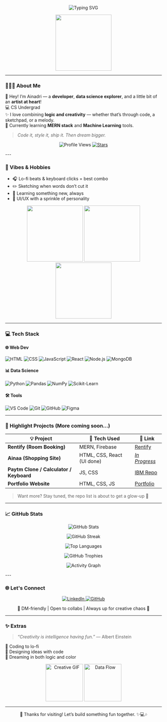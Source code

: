 <!-- 🌟 Animated Typing Header -->
<p align="center">
  <img src="https://readme-typing-svg.demolab.com?font=Fira+Code&size=24&duration=4000&pause=700&color=FF69B4&center=true&vCenter=true&width=700&lines=Hi+there+%F0%9F%91%8B%2C+I'm+Ainadri+Mandal;Developer+%E2%9A%9B%EF%B8%8F+%7C+Data+Explorer+%F0%9F%94%8D;Artist+%F0%9F%8E%A8+%7C+Music+Lover+%F0%9F%8E%B6+%7C+Dreamer+%E2%9C%A8" alt="Typing SVG" />
</p>

<!-- 💻 Banner Image -->
<p align="center">
  <img src="https://media.giphy.com/media/jRf5fsn8G6YaogAWxn/giphy.gif" width="180" />
</p>

---

### 💁🏻‍♀️ About Me

🌟 Hey! I’m Ainadri — a **developer**, **data science explorer**, and a little bit of an **artist at heart**!  
💻 CS Undergrad  
✨ I love combining **logic and creativity** — whether that’s through code, a sketchpad, or a melody.  
🎯 Currently learning **MERN stack** and **Machine Learning** tools.

> _Code it, style it, ship it. Then dream bigger._

<p align="center">
  <img src="https://komarev.com/ghpvc/?username=Ainadri-Mandal&label=Profile+Views&color=b57edc&style=flat" alt="Profile Views" />
  <a href="https://github.com/Ainadri-Mandal/Ainadri-Mandal/stargazers">
    <img src="https://img.shields.io/github/stars/Ainadri-Mandal/Ainadri-Mandal?color=b57edc&logo=github&style=flat" alt="Stars" />
  </a>
</p>
---

### 🎨 Vibes & Hobbies

- 🎧 Lo-fi beats & keyboard clicks = best combo  
- ✏️ Sketching when words don’t cut it  
- 🧠 Learning something new, always  
- 💖 UI/UX with a sprinkle of personality  

<p align="center">
  <img src="https://media.giphy.com/media/h408T6Y5GfmXBKW62l/giphy.gif" width="180" />
  <img src="https://media.giphy.com/media/LMt9638dO8dftAjtco/giphy.gif" width="180" />
  <img src="https://media.giphy.com/media/QssGEmpkyEOhBCb7e1/giphy.gif" width="180" />
</p>

---

### 💻 Tech Stack

#### 🌐 Web Dev
![HTML](https://img.shields.io/badge/HTML-E34F26?style=for-the-badge&logo=html5&logoColor=white)
![CSS](https://img.shields.io/badge/CSS-1572B6?style=for-the-badge&logo=css3&logoColor=white)
![JavaScript](https://img.shields.io/badge/JavaScript-F7DF1E?style=for-the-badge&logo=javascript&logoColor=black)
![React](https://img.shields.io/badge/React-61DAFB?style=for-the-badge&logo=react&logoColor=black)
![Node.js](https://img.shields.io/badge/Node.js-339933?style=for-the-badge&logo=node.js&logoColor=white)
![MongoDB](https://img.shields.io/badge/MongoDB-47A248?style=for-the-badge&logo=mongodb&logoColor=white)

#### 📊 Data Science
![Python](https://img.shields.io/badge/Python-FFE873?style=for-the-badge&logo=python&logoColor=4B8BBE)
![Pandas](https://img.shields.io/badge/Pandas-150458?style=for-the-badge&logo=pandas&logoColor=white)
![NumPy](https://img.shields.io/badge/NumPy-013243?style=for-the-badge&logo=numpy&logoColor=white)
![Scikit-Learn](https://img.shields.io/badge/Scikit--Learn-F7931E?style=for-the-badge&logo=scikit-learn&logoColor=white)

#### 🛠 Tools
![VS Code](https://img.shields.io/badge/VSCode-007ACC?style=for-the-badge&logo=visual-studio-code&logoColor=white)
![Git](https://img.shields.io/badge/Git-F05032?style=for-the-badge&logo=git&logoColor=white)
![GitHub](https://img.shields.io/badge/GitHub-181717?style=for-the-badge&logo=github&logoColor=white)
![Figma](https://img.shields.io/badge/Figma-F24E1E?style=for-the-badge&logo=figma&logoColor=white)

---

### 🌟 Highlight Projects (More coming soon...)

| 💡 Project | 🚀 Tech Used | 🔗 Link |
|-----------|--------------|--------|
| **Rentify (Room Booking)** | MERN, Firebase | [Rentify](https://github.com/RuthlessG-CYBER/IBM-FINAL-PROJECT) |
| **Ainaa (Shopping Site)** | HTML, CSS, React (UI done) | [_In Progress_](https://github.com/Ainadri-Mandal/Ainaa-E-commerce-Website) |
| **Paytm Clone / Calculator / Keyboard** | JS, CSS | [IBM Repo](https://github.com/Ainadri-Mandal/IBM-Assignments) |
| **Portfolio Website** | HTML, CSS, JS | [Portfolio](https://github.com/Ainadri-Mandal/Portfolio/tree/main/portfolio) |

> Want more? Stay tuned, the repo list is about to get a glow-up 🌸

---

### 📈 GitHub Stats

<p align="center">
  <img src="https://github-readme-stats.vercel.app/api?username=Ainadri-Mandal&show_icons=true&theme=catppuccin_mocha&hide_border=true" alt="GitHub Stats" />
</p>

<p align="center">
  <img src="https://streak-stats.demolab.com?user=Ainadri-Mandal&theme=catppuccin_mocha&hide_border=true&date_format=M%20j%5B%2C%20Y%5D" alt="GitHub Streak" />
</p>

<p align="center">
  <img src="https://github-readme-stats.vercel.app/api/top-langs/?username=Ainadri-Mandal&layout=compact&theme=catppuccin_mocha&hide_border=true" alt="Top Languages" />
</p>

<p align="center">
  <img src="https://github-profile-trophy.vercel.app/?username=Ainadri-Mandal&theme=flat&no-frame=true&column=7" alt="GitHub Trophies" />
</p>

<p align="center">
  <img src="https://github-readme-activity-graph.vercel.app/graph?username=Ainadri-Mandal&bg_color=0d1117&color=ff69b4&line=ff69b4&point=ffffff&area=true&hide_border=true" alt="Activity Graph" />
</p>
---

### 🌐 Let's Connect

<p align="center">
  <a href="https://www.linkedin.com/in/ainadrimandal/">
    <img src="https://img.shields.io/badge/LinkedIn-%230077B5.svg?style=for-the-badge&logo=linkedin&logoColor=white" alt="LinkedIn"/>
  </a>
  <a href="https://github.com/Ainadri-Mandal">
    <img src="https://img.shields.io/badge/GitHub-%23181717.svg?style=for-the-badge&logo=github&logoColor=white" alt="GitHub"/>
  </a>
</p>

<p align="center">
  🌸 DM-friendly | Open to collabs | Always up for creative chaos 🌸
</p>

---

### ✨ Extras

> _“Creativity is intelligence having fun.”_ — Albert Einstein

🎵 Coding to lo-fi  
🎨 Designing ideas with code  
💭 Dreaming in both logic and color  

<p align="center">
  <img src="https://media.giphy.com/media/l3vR85PnGsBwu1PFK/giphy.gif" width="120" alt="Creative GIF" />
  <img src="https://media.giphy.com/media/iIqmM5tTjmpOB9mpbn/giphy.gif" width="120" alt="Data Flow" />
</p>

---

<p align="center">
  🌼 Thanks for visiting!  
  Let’s build something fun together. ✨💻🎶  
</p>
